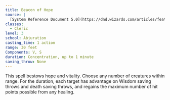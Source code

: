 ```yaml
---
title: Beacon of Hope
source: |
  [System Reference Document 5.0](https://dnd.wizards.com/articles/features/systems-reference-document-srd)
classes:
  - Cleric
level: 3
school: Abjuration
casting_time: 1 action
range: 30 feet
Components: V, S
duration: Concentration, up to 1 minute
saving_throw: None
---
```


This spell bestows hope and vitality. Choose any number of creatures within range. For the duration, each target has advantage on Wisdom saving throws and death saving throws, and regains the maximum number of hit points possible from any healing.
